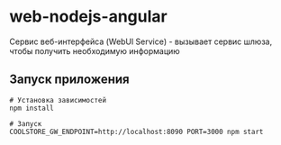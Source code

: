 # web-nodejs-angular

Сервис веб-интерфейса (WebUl Service) - вызывает сервис шлюза, чтобы получить необходимую информацию

## Запуск приложения
```shell
# Установка зависимостей
npm install

# Запуск
COOLSTORE_GW_ENDPOINT=http://localhost:8090 PORT=3000 npm start
```